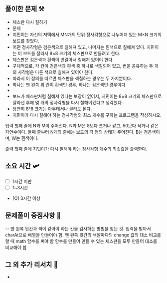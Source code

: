 ## 풀이한 문제 ⚒️
- 체스판 다시 칠하기
- 문제 
- 지민이는 자신의 저택에서 MN개의 단위 정사각형으로 나누어져 있는 M×N 크기의 보드를 찾았다.
- 어떤 정사각형은 검은색으로 칠해져 있고, 나머지는 흰색으로 칠해져 있다. 지민이는 이 보드를 잘라서 8×8 크기의 체스판으로 만들려고 한다. 
- 체스판은 검은색과 흰색이 번갈아서 칠해져 있어야 한다.
- 구체적으로, 각 칸이 검은색과 흰색 중 하나로 색칠되어 있고, 변을 공유하는 두 개의 사각형은 다른 색으로 칠해져 있어야 한다. 
- 따라서 이 정의를 따르면 체스판을 색칠하는 경우는 두 가지뿐이다. 
- 하나는 맨 왼쪽 위 칸이 흰색인 경우, 하나는 검은색인 경우이다.
- 
- 보드가 체스판처럼 칠해져 있다는 보장이 없어서, 지민이는 8×8 크기의 체스판으로 잘라낸 후에 몇 개의 정사각형을 다시 칠해야겠다고 생각했다. 
- 당연히 8*8 크기는 아무데서나 골라도 된다. 
- 지민이가 다시 칠해야 하는 정사각형의 최소 개수를 구하는 프로그램을 작성하시오.

입력
첫째 줄에 N과 M이 주어진다. N과 M은 8보다 크거나 같고, 50보다 작거나 같은 자연수이다. 둘째 줄부터 N개의 줄에는 보드의 각 행의 상태가 주어진다. B는 검은색이며, W는 흰색이다.

출력
첫째 줄에 지민이가 다시 칠해야 하는 정사각형 개수의 최솟값을 출력한다.

## 소요 시간 🛩️
- [ ] 1시간 미만
- [ ] 1~3시간
- [O] 3시간 이상

## 문제풀이 중점사항 🤔


-- 맨 왼쪽 윗칸과 색이 같아야 하는 칸을 검사하는 방법을 찾는 것.
입력을 받아서 charAt으로 배열을 만들어야 함.
맨 왼쪽 윗칸의 색깔마다의 change 값의 대소 비교를 할 때 math 함수를 써야 함
함수를 만들어 만들 수 있는 체스판을 모두 만들어 대소를 비교해야 함


## 그 외 추가 리서치 🚀
-

